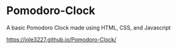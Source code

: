 # Pomodoro-Clock
A basic Pomodoro Clock made using HTML, CSS, and Javascript

https://jole3227.github.io/Pomodoro-Clock/